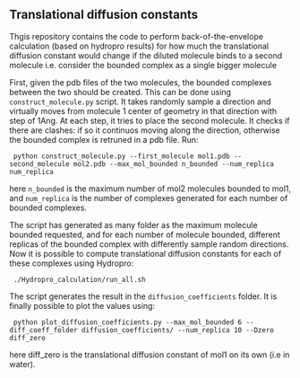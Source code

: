 ## Translational diffusion constants

Thgis repository contains the code to perform back-of-the-envelope calculation (based on hydropro results) for how much the translational diffusion constant would change if the diluted molecule binds to a second molecule i.e. consider the bounded complex as a single bigger molecule

First, given the pdb files of the two molecules, the bounded complexes between the two should be created. This can be done using `construct_molecule.py` script. It takes randomly sample a direction and virtually moves from molecule 1 center of geometry in that direction with step of 1Ang. At each step, it tries to place the second molecule. It checks if there are clashes: if so it continuos moving along the direction, otherwise the bounded complex is retruned in a pdb file. Run:

     python construct_molecule.py --first_molecule mol1.pdb --second_molecule mol2.pdb --max_mol_bounded n_bounded --num_replica num_replica

here `n_bounded` is the maximum number of mol2 molecules bounded to mol1, and `num_replica` is the number of complexes generated for each number of bounded complexes.

The script has generated as many folder as the maximum molecule bounded requested, and for each number of molecule bounded, different replicas of the bounded complex with differently sample random directions. Now it is possible to compute translational diffusion constants for each of these complexes using Hydropro:

     ./Hydropro_calculation/run_all.sh

The script generates the result in the `diffusion_coefficients` folder. It is finally possible to plot the values using:

     python plot_diffusion_coefficients.py --max_mol_bounded 6 --diff_coeff_folder diffusion_coefficients/ --num_replica 10 --Dzero diff_zero

here diff_zero is the translational diffusion constant of mol1 on its own (i.e in water).
